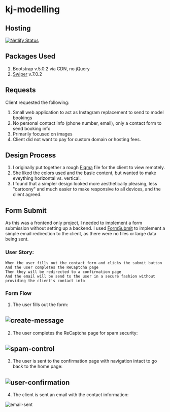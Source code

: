 # kj-modelling

## Hosting
[![Netlify Status](https://api.netlify.com/api/v1/badges/4225893c-5f0f-42e2-9f6d-4c774cfb95af/deploy-status)](https://app.netlify.com/sites/kjmodelling/deploys)

## Packages Used
1. Bootstrap v.5.0.2 via CDN, no jQuery
2. [Swiper](https://swiperjs.com/) v.7.0.2

## Requests
Client requested the following:
1. Small web application to act as Instagram replacement to send to model bookings
2. No personal contact info (phone number, email), only a contact form to send booking info
3. Primarily focused on images
4. Client did not want to pay for custom domain or hosting fees.

## Design Process
1. I originally put together a rough [Figma](https://www.figma.com/file/q1PXN0xGMY29Svv9biukEH/kj-modelling?node-id=4%3A66) file for the client to view remotely.
2. She liked the colors used and the basic content, but wanted to make eveything horizontal vs. vertical.
3. I found that a simpler design looked more aesthetically pleasing, less "cartoony" and much easier to make responsive to all devices, and the client agreed.

## Form Submit
As this was a frontend only project, I needed to implement a form submission without setting up a backend. I used [FormSubmit](https://formsubmit.co/) to implement a simple email redirection to the client, as there were no files or large data being sent. 

### User Story: 

```
When the user fills out the contact form and clicks the submit button
And the user completes the ReCaptcha page
Then they will be redirected to a confirmation page
And the email will be send to the user in a secure fashion without providing the client's contact info
```

### Form Flow
1. The user fills out the form:


![create-message](https://user-images.githubusercontent.com/71335643/131942743-8b63b22b-5a54-40f0-8dc6-3d160520ee5d.png)
---
2. The user completes the ReCaptcha page for spam security:


![spam-control](https://user-images.githubusercontent.com/71335643/131942767-ea0703da-574c-4808-96bb-a7371217329d.png)
--- 
3. The user is sent to the confirmation page with navigation intact to go back to the home page:


![user-confirmation](https://user-images.githubusercontent.com/71335643/131942784-c97b98cf-d50e-41c3-9f71-7a55f1657037.png)
---
4. The client is sent an email with the contact information:


![email-sent](https://user-images.githubusercontent.com/71335643/131942835-fd2c2ca1-c15d-483f-b913-fc467dccbc2e.JPG)
